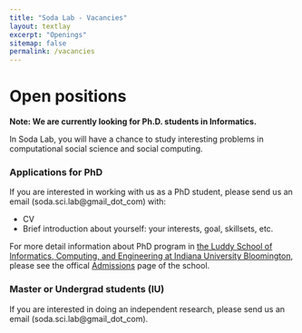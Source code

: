 ```yaml
---
title: "Soda Lab - Vacancies"
layout: textlay
excerpt: "Openings"
sitemap: false
permalink: /vacancies
---
```


# Open positions

**Note: We are currently looking for Ph.D. students in Informatics.**

In Soda Lab, you will have a chance to study interesting problems in computational social science and social computing. 

<!-- ### Current open positions

You find the current job openings here:
[Opening 1]({{ site.baseurl }}/downloads/GeneralPostdoc_2019_v01.pdf),
[Opening 2]({{ site.baseurl }}/downloads/PPMS_PhD_2019_v01.pdf).

It might be interesting to look at some past job advertisements. While the projects keep changing, the themes are still roughly the same. You can download them [here]({{ site.baseurl }}/downloads/PD.pdf), [here]({{ site.baseurl }}/downloads/PHD1.pdf), or [here]({{ site.baseurl }}/downloads/PHD2.pdf). -->

### Applications for PhD
If you are interested in working with us as a PhD student, please send us an email (soda.sci.lab@gmail_dot_com) with:
* CV
* Brief introduction about yourself: your interests, goal, skillsets, etc.

For more detail information about PhD program in [the Luddy School of Informatics, Computing, and Engineering at Indiana University Bloomington](https://luddy.indiana.edu/index.html), please see the offical [Admissions](https://luddy.indiana.edu/admissions/index.html) page of the school. 

<!-- **Important**: please insert _"Application PhD"_ or _"Application Postdoc"_ in the subject line. If you are applying to a specific advertisement, note this in your email. -->

<!-- ### Master projects for Leiden University students
If you are a Master student at Leiden University looking for a Master project, contact me (or any group member) per email or stop by my office. -->

### Master or Undergrad students (IU)
If you are interested in doing an independent research, please send us an email (soda.sci.lab@gmail_dot_com). 
<!-- We are planning to take master or undergradudate students as summer interns to do a mini project. -->


<!-- <figure>
<img src="{{ site.url }}{{ site.baseurl }}/images/picpic/Gallery/DSC_0696.jpg" width="95%">
</figure> -->
